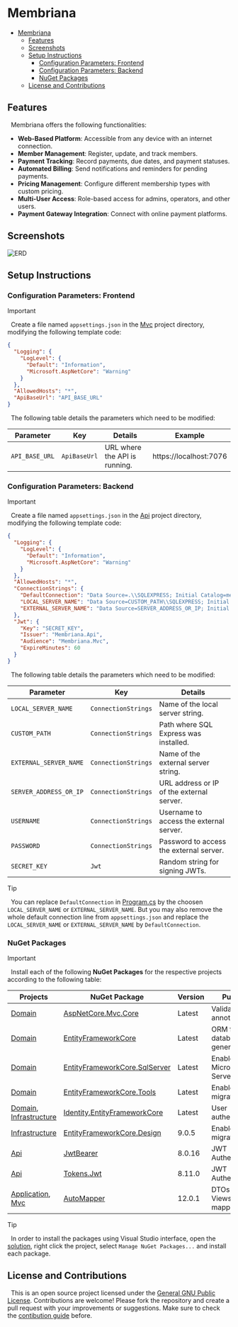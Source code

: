 # Membriana

- [Membriana](#membriana)
  - [Features](#features)
  - [Screenshots](#screenshots)
  - [Setup Instructions](#setup-instructions)
    - [Configuration Parameters: Frontend](#configuration-parameters-frontend)
    - [Configuration Parameters: Backend](#configuration-parameters-backend)
    - [NuGet Packages](#nuget-packages)
  - [License and Contributions](#license-and-contributions)

## Features

&nbsp;
Membriana offers the following functionalities:
- **Web-Based Platform**: Accessible from any device with an internet connection.
- **Member Management**: Register, update, and track members.
- **Payment Tracking**: Record payments, due dates, and payment statuses.
- **Automated Billing**: Send notifications and reminders for pending payments.
- **Pricing Management**: Configure different membership types with custom pricing.
- **Multi-User Access**: Role-based access for admins, operators, and other users.
- **Payment Gateway Integration**: Connect with online payment platforms.

## Screenshots

![ERD](https://i.imgur.com/fAL0oJb.png)

## Setup Instructions

### Configuration Parameters: Frontend

> [!IMPORTANT]
&nbsp;
Create a file named `appsettings.json` in the [Mvc](./src/Mvc/) project directory, modifying the following template code:

```json
{
  "Logging": {
    "LogLevel": {
      "Default": "Information",
      "Microsoft.AspNetCore": "Warning"
    }
  },
  "AllowedHosts": "*",
  "ApiBaseUrl": "API_BASE_URL"
}
```

&nbsp;
The following table details the parameters which need to be modified:

| Parameter | Key | Details | Example |
|-|-|-|-|
| `API_BASE_URL` | `ApiBaseUrl` | URL where the API is running. | https://localhost:7076 |

### Configuration Parameters: Backend

> [!IMPORTANT]
&nbsp;
Create a file named `appsettings.json` in the [Api](./src/Api/) project directory, modifying the following template code:

```json
{
  "Logging": {
    "LogLevel": {
      "Default": "Information",
      "Microsoft.AspNetCore": "Warning"
    }
  },
  "AllowedHosts": "*",
  "ConnectionStrings": {
    "DefaultConnection": "Data Source=.\\SQLEXPRESS; Initial Catalog=membriana_db; Integrated Security=True",
    "LOCAL_SERVER_NAME": "Data Source=CUSTOM_PATH\\SQLEXPRESS; Initial Catalog=membriana_db; Integrated Security=True",
    "EXTERNAL_SERVER_NAME": "Data Source=SERVER_ADDRESS_OR_IP; Initial Catalog=membriana_db; User ID=USERNAME; Password=PASSWORD; Connect Timeout=30; TrustServerCertificate=True;"
  },
  "Jwt": {
    "Key": "SECRET_KEY",
    "Issuer": "Membriana.Api",
    "Audience": "Membriana.Mvc",
    "ExpireMinutes": 60
  }
}
```

&nbsp;
The following table details the parameters which need to be modified:

| Parameter | Key | Details |
|-|-|-|
| `LOCAL_SERVER_NAME` | `ConnectionStrings` | Name of the local server string. |
| `CUSTOM_PATH` | `ConnectionStrings` | Path where SQL Express was installed. |
| `EXTERNAL_SERVER_NAME` | `ConnectionStrings` | Name of the external server string. |
| `SERVER_ADDRESS_OR_IP` | `ConnectionStrings` | URL address or IP of the external server. |
| `USERNAME` | `ConnectionStrings` | Username to access the external server. |
| `PASSWORD` | `ConnectionStrings` | Password to access the external server. |
| `SECRET_KEY` | `Jwt` | Random string for signing JWTs. |

> [!TIP]
&nbsp;
You can replace `DefaultConnection` in [Program.cs](./src/Mvc/Program.cs) by the choosen `LOCAL_SERVER_NAME` or `EXTERNAL_SERVER_NAME`. But you may also remove the whole default connection line from `appsettings.json` and replace the `LOCAL_SERVER_NAME` or `EXTERNAL_SERVER_NAME` by `DefaultConnection`.

### NuGet Packages

> [!IMPORTANT]
&nbsp;
Install each of the following **NuGet Packages** for the respective projects according to the following table:

| Projects | NuGet Package | Version | Purpose |
|-|-|-|-|
| [Domain](./src/Domain/) | [AspNetCore.Mvc.Core](https://www.nuget.org/packages/Microsoft.AspNetCore.Mvc.Core/) | Latest | ValidateNever annotation. |
| [Domain](./src/Domain/) | [EntityFrameworkCore](https://www.nuget.org/packages/Microsoft.EntityFrameworkCore/) | Latest | ORM for database generation. |
| [Domain](./src/Domain/) | [EntityFrameworkCore.SqlServer](https://www.nuget.org/packages/Microsoft.EntityFrameworkCore.SqlServer/) | Latest | Enables Microsoft SQL Server. |
| [Domain](./src/Domain/) | [EntityFrameworkCore.Tools](https://www.nuget.org/packages/Microsoft.EntityFrameworkCore.Tools/) | Latest | Enables migrations. |
| [Domain](./src/Domain/), [Infrastructure](./src/Infrastructure/) | [Identity.EntityFrameworkCore](https://www.nuget.org/packages/Microsoft.AspNetCore.Identity.EntityFrameworkCore/) | Latest | User authentication. |
| [Infrastructure](./src/Infrastructure/) | [EntityFrameworkCore.Design](https://www.nuget.org/packages/Microsoft.EntityFrameworkCore.Design/) | 9.0.5 | Enables migrations. |
| [Api](./src/Api/) | [JwtBearer](https://www.nuget.org/packages/Microsoft.AspNetCore.Authentication.JwtBearer/) | 8.0.16 | JWT Authentication. |
| [Api](./src/Api/) | [Tokens.Jwt](https://www.nuget.org/packages/System.IdentityModel.Tokens.Jwt) | 8.11.0 | JWT Authentication. |
| [Application](./src/Application/), [Mvc](./src/Mvc/) | [AutoMapper](https://www.nuget.org/packages/AutoMapper.Extensions.Microsoft.DependencyInjection/) | 12.0.1 | DTOs and Views mapping. |

>[!TIP]
&nbsp;
In order to install the packages using Visual Studio interface, open the [solution](./src/Membriana.sln), right click the project, select `Manage NuGet Packages...` and install each package.

## License and Contributions

&nbsp;
This is an open source project licensed under the [General GNU Public License](./LICENSE).
Contributions are welcome! Please fork the repository and create a pull request with your improvements or suggestions.
Make sure to check the [contibution guide](./CONTRIBUTING.md) before.